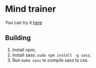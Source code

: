 # Mind trainer  
You can try it [here](https://trainer.newpage.xyz)

## Building

1. Install npm;
2. Install sass: `sudo npm install -g sass`;
3. Run `make sass` to compile sass to css.

